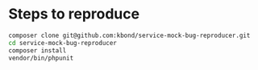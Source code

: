 # Steps to reproduce

```bash
composer clone git@github.com:kbond/service-mock-bug-reproducer.git
cd service-mock-bug-reproducer
composer install
vendor/bin/phpunit
```
